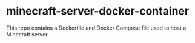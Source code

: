 # minecraft-server-docker-container
This repo contains a Dockerfile and Docker Compose file used to host a Minecraft server.
